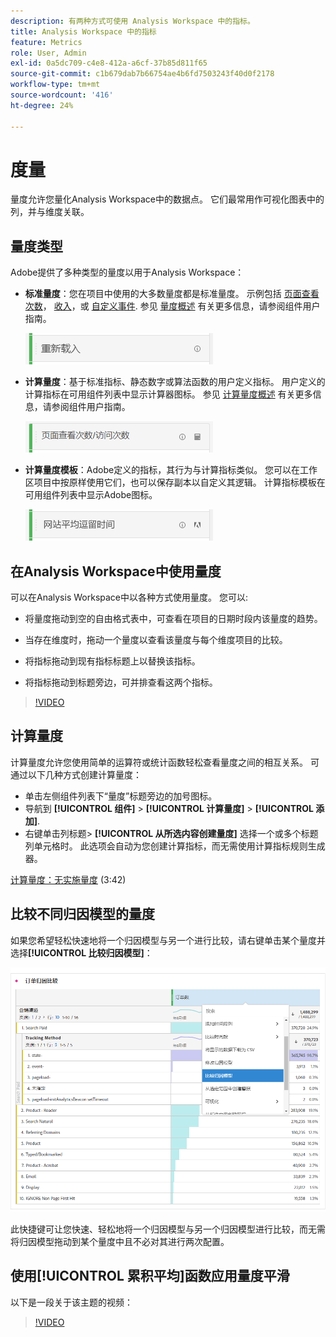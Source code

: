 ```yaml
---
description: 有两种方式可使用 Analysis Workspace 中的指标。
title: Analysis Workspace 中的指标
feature: Metrics
role: User, Admin
exl-id: 0a5dc709-c4e8-412a-a6cf-37b85d811f65
source-git-commit: c1b679dab7b66754ae4b6fd7503243f40d0f2178
workflow-type: tm+mt
source-wordcount: '416'
ht-degree: 24%

---
```


# 度量

量度允许您量化Analysis Workspace中的数据点。 它们最常用作可视化图表中的列，并与维度关联。

## 量度类型

Adobe提供了多种类型的量度以用于Analysis Workspace：

* **标准量度**：您在项目中使用的大多数量度都是标准量度。 示例包括 [页面查看次数](/help/components/metrics/page-views.md)， [收入](/help/components/metrics/revenue.md)，或 [自定义事件](/help/components/metrics/custom-events.md). 参见 [量度概述](/help/components/metrics/overview.md) 有关更多信息，请参阅组件用户指南。

   ![标准量度](assets/standard-metric.png)

* **计算量度**：基于标准指标、静态数字或算法函数的用户定义指标。 用户定义的计算指标在可用组件列表中显示计算器图标。 参见 [计算量度概述](/help/components/c-calcmetrics/cm-overview.md) 有关更多信息，请参阅组件用户指南。

   ![计算量度](assets/calculated-metric.png)

* **计算量度模板**：Adobe定义的指标，其行为与计算指标类似。 您可以在工作区项目中按原样使用它们，也可以保存副本以自定义其逻辑。 计算指标模板在可用组件列表中显示Adobe图标。

   ![计算量度模板](assets/calculated-metric-template.png)

## 在Analysis Workspace中使用量度

可以在Analysis Workspace中以各种方式使用量度。 您可以:

* 将量度拖动到空的自由格式表中，可查看在项目的日期时段内该量度的趋势。

* 当存在维度时，拖动一个量度以查看该量度与每个维度项目的比较。

* 将指标拖动到现有指标标题上以替换该指标。

* 将指标拖动到标题旁边，可并排查看这两个指标。

>[!VIDEO](https://video.tv.adobe.com/v/40817/?quality=12)

## 计算量度

计算量度允许您使用简单的运算符或统计函数轻松查看量度之间的相互关系。 可通过以下几种方式创建计算量度：

* 单击左侧组件列表下“量度”标题旁边的加号图标。
* 导航到 **[!UICONTROL 组件]** > **[!UICONTROL 计算量度]** > **[!UICONTROL 添加]**.
* 右键单击列标题> **[!UICONTROL 从所选内容创建量度]** 选择一个或多个标题列单元格时。 此选项会自动为您创建计算指标，而无需使用计算指标规则生成器。

[计算量度：无实施量度](https://experienceleague.adobe.com/docs/analytics-learn/tutorials/components/calculated-metrics/calculated-metrics-implementationless-metrics.html?lang=zh-Hans) (3:42)

## 比较不同归因模型的量度

如果您希望轻松快速地将一个归因模型与另一个进行比较，请右键单击某个量度并选择&#x200B;**[!UICONTROL 比较归因模型]**：

![比较归因模型](assets/compare-attribution.png)

此快捷键可让您快速、轻松地将一个归因模型与另一个归因模型进行比较，而无需将归因模型拖动到某个量度中且不必对其进行两次配置。

## 使用[!UICONTROL 累积平均]函数应用量度平滑

以下是一段关于该主题的视频：

>[!VIDEO](https://video.tv.adobe.com/v/27068/?quality=12)
